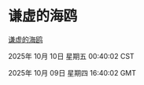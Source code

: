 # 谦虚的海鸥
[谦虚的海鸥](http://59.174.10.125:56308/qxdho/course/base/hotlink/index.php)

2025年 10月 10日 星期五 00:40:02 CST

2025年 10月 09日 星期四 16:40:02 GMT
